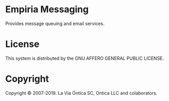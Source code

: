 ﻿# Empiria Messaging

Provides message queuing and email services.

# License

This system is distributed by the GNU AFFERO GENERAL PUBLIC LICENSE.

# Copyright

Copyright © 2007-2019. La Vía Óntica SC, Ontica LLC and colaborators.
